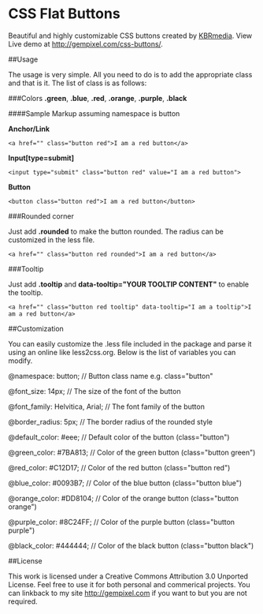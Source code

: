CSS Flat Buttons
================

Beautiful and highly customizable CSS buttons created by [KBRmedia](http://gempixel.com). View Live demo at http://gempixel.com/css-buttons/.

##Usage

The usage is very simple. All you need to do is to add the appropriate class and that is it. The list of class is as follows:

###Colors
**.green**, **.blue**, **.red**, **.orange**, **.purple**, **.black**

####Sample Markup assuming namespace is button

**Anchor/Link**

```<a href="" class="button red">I am a red button</a>```

**Input[type=submit]**

```<input type="submit" class="button red" value="I am a red button">```

**Button**

```<button class="button red">I am a red button</button>```

###Rounded corner

Just add **.rounded** to make the button rounded. The radius can be customized in the less file.

```<a href="" class="button red rounded">I am a red button</a>```

###Tooltip

Just add **.tooltip** and **data-tooltip="YOUR TOOLTIP CONTENT"** to enable the tooltip.

```<a href="" class="button red tooltip" data-tooltip="I am a tooltip">I am a red button</a>```

##Customization

You can easily customize the .less file included in the package and parse it using an online like less2css.org. Below is the list of variables you can modify.

 @namespace: button; // Button class name e.g. class="button"

 @font_size: 14px;  // The size of the font of the button

 @font_family: Helvitica, Arial; // The font family of the button

 @border_radius: 5px; // The border radius of the rounded style

 @default_color: #eee; // Default color of the button (class="button")
 
 @green_color: #7BA813; // Color of the green button (class="button green")

 @red_color: #C12D17; // Color of the red button (class="button red")
 
 @blue_color: #0093B7; // Color of the blue button (class="button blue")

 @orange_color: #DD8104; // Color of the orange button (class="button orange")

 @purple_color: #8C24FF; // Color of the purple button (class="button purple")

 @black_color: #444444; // Color of the black button (class="button black")



##License

This work is licensed under a Creative Commons Attribution 3.0 Unported License. Feel free to use it for both personal and commerical projects. You can linkback to my site http://gempixel.com if you want to but you are not required.
